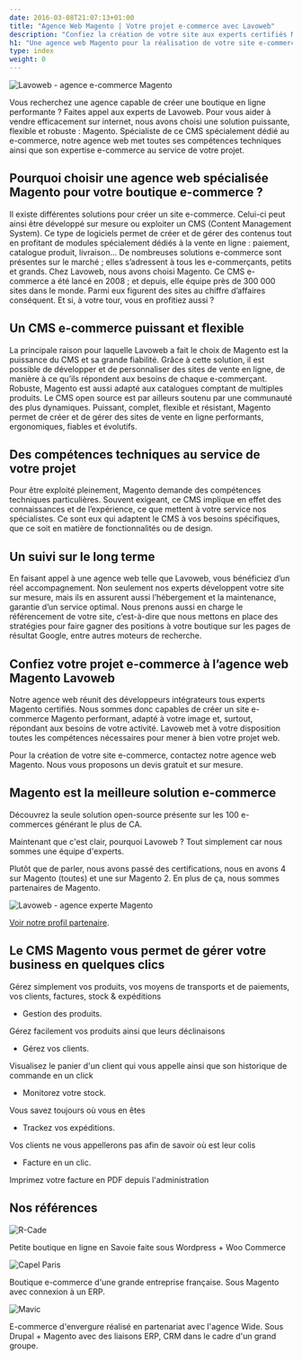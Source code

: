 ```yaml
---
date: 2016-03-08T21:07:13+01:00
title: "Agence Web Magento | Votre projet e-commerce avec Lavoweb"
description: "Confiez la création de votre site aux experts certifiés Magento de l’agence Lavoweb. Ensemble, développons votre activité de vente en ligne. Devis gratuit."
h1: "Une agence web Magento pour la réalisation de votre site e-commerce"
type: index
weight: 0
---
```

![Lavoweb - agence e-commerce Magento](/images/referencement_magento_grand.png)

Vous recherchez une agence capable de créer une boutique en ligne performante ? Faites appel aux experts de Lavoweb. Pour vous aider à vendre efficacement sur internet, nous avons choisi une solution puissante, flexible et robuste : Magento. Spécialiste de ce CMS spécialement dédié au e-commerce, notre agence web met toutes ses compétences techniques ainsi que son expertise e-commerce au service de votre projet.

## Pourquoi choisir une agence web spécialisée Magento pour votre boutique e-commerce ?

Il existe différentes solutions pour créer un site e-commerce. Celui-ci peut ainsi être développé sur mesure ou exploiter un CMS (Content Management System). Ce type de logiciels permet de créer et de gérer des contenus tout en profitant de modules spécialement dédiés à la vente en ligne : paiement, catalogue produit, livraison… De nombreuses solutions e-commerce sont présentes sur le marché ; elles s’adressent à tous les e-commerçants, petits et grands. Chez Lavoweb, nous avons choisi Magento. Ce CMS e-commerce a été lancé en 2008 ; et depuis, elle équipe près de 300 000 sites dans le monde. Parmi eux figurent des sites au chiffre d’affaires conséquent. Et si, à votre tour, vous en profitiez aussi ?

## Un CMS e-commerce puissant et flexible

La principale raison pour laquelle Lavoweb a fait le choix de Magento est la puissance du CMS et sa grande fiabilité. Grâce à cette solution, il est possible de développer et de personnaliser des sites de vente en ligne, de manière à ce qu’ils répondent aux besoins de chaque e-commerçant. Robuste, Magento est aussi adapté aux catalogues comptant de multiples produits. Le CMS open source est par ailleurs soutenu par une communauté des plus dynamiques. Puissant, complet, flexible et résistant, Magento permet de créer et de gérer des sites de vente en ligne performants, ergonomiques, fiables et évolutifs.

## Des compétences techniques au service de votre projet

Pour être exploité pleinement, Magento demande des compétences techniques particulières. Souvent exigeant, ce CMS implique en effet des connaissances et de l’expérience, ce que mettent à votre service nos spécialistes. Ce sont eux qui adaptent le CMS à vos besoins spécifiques, que ce soit en matière de fonctionnalités ou de design.

## Un suivi sur le long terme

En faisant appel à une agence web telle que Lavoweb, vous bénéficiez d’un réel accompagnement. Non seulement nos experts développent votre site sur mesure, mais ils en assurent aussi l’hébergement et la maintenance, garantie d’un service optimal. Nous prenons aussi en charge le référencement de votre site, c’est-à-dire que nous mettons en place des stratégies pour faire gagner des positions à votre boutique sur les pages de résultat Google, entre autres moteurs de recherche.

## Confiez votre projet e-commerce à l’agence web Magento Lavoweb

Notre agence web réunit des développeurs intégrateurs tous experts Magento certifiés. Nous sommes donc capables de créer un site e-commerce Magento performant, adapté à votre image et, surtout, répondant aux besoins de votre activité. Lavoweb met à votre disposition toutes les compétences nécessaires pour mener à bien votre projet web. 

Pour la création de votre site e-commerce, contactez notre agence web Magento. Nous vous proposons un devis gratuit et sur mesure.


## Magento est la meilleure solution e-commerce

Découvrez la seule solution open-source présente sur les 100 e-commerces générant le plus de CA.

Maintenant que c'est clair, pourquoi Lavoweb ? Tout simplement car nous sommes une équipe d'experts.

Plutôt que de parler, nous avons passé des certifications, nous en avons 4 sur Magento (toutes)
et une sur Magento 2. En plus de ça, nous sommes partenaires de Magento.

![Lavoweb - agence experte Magento](/images/certifications.png)

[Voir notre profil partenaire](https://partners.magento.com/portal/details/partner/id/1987/).

## Le CMS Magento vous permet de gérer votre business en quelques clics

Gérez simplement vos produits, vos moyens de transports et de paiements, vos clients, factures, stock & expéditions

- Gestion des produits. 

Gérez facilement vos produits ainsi que leurs déclinaisons

- Gérez vos clients. 

Visualisez le panier d'un client qui vous appelle ainsi que son historique de commande en un click

- Monitorez votre stock. 

Vous savez toujours où vous en êtes

- Trackez vos expéditions. 

Vos clients ne vous appellerons pas afin de savoir où est leur colis

- Facture en un clic. 

Imprimez votre facture en PDF depuis l'administration


## Nos références

![R-Cade](/images/reference/logo-rcade.jpg)

Petite boutique en ligne en Savoie faite sous Wordpress + Woo Commerce

![Capel Paris](/images/reference/capelstore.jpg)

Boutique e-commerce d'une grande entreprise française. 
Sous Magento avec connexion à un ERP.

![Mavic](/images/reference/mavic.svg)

E-commerce d'envergure réalisé en partenariat avec l'agence Wide.
Sous Drupal + Magento avec des liaisons ERP, CRM dans le cadre d'un grand groupe.